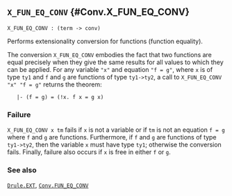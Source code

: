## `X_FUN_EQ_CONV` {#Conv.X_FUN_EQ_CONV}


```
X_FUN_EQ_CONV : (term -> conv)
```



Performs extensionality conversion for functions (function equality).


The conversion `X_FUN_EQ_CONV` embodies the fact that two functions are equal
precisely when they give the same results for all values to which they can be
applied. For any variable `"x"` and equation `"f = g"`, where `x` is of type
`ty1` and `f` and `g` are functions of type `ty1->ty2`, a call to
`X_FUN_EQ_CONV "x" "f = g"` returns the theorem:
    
       |- (f = g) = (!x. f x = g x)
    



### Failure

`X_FUN_EQ_CONV x tm` fails if `x` is not a variable or if `tm` is not an
equation `f = g` where `f` and `g` are functions.  Furthermore, if `f` and `g`
are functions of type `ty1->ty2`, then the variable `x` must have type `ty1`;
otherwise the conversion fails.  Finally, failure also occurs if `x` is free in
either `f` or `g`.

### See also

[`Drule.EXT`](#Drule.EXT), [`Conv.FUN_EQ_CONV`](#Conv.FUN_EQ_CONV)

